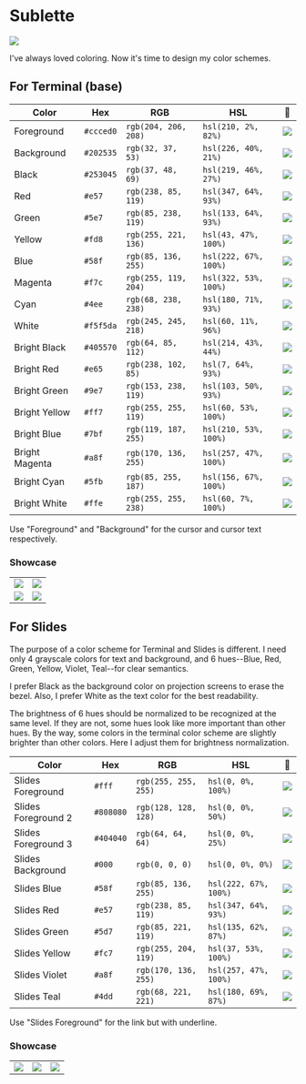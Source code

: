 # Sublette

![](showcase/logo.png)

I've always loved coloring. Now it's time to design my color schemes.

## For Terminal (base)

Color          | Hex       | RGB                  | HSL                   |🎨
-------------- | --------- | -------------------- | --------------------- | --------------------------
Foreground     | `#ccced0` | `rgb(204, 206, 208)` | `hsl(210, 2%, 82%)`   | ![](plates/foreground.gif)
Background     | `#202535` | `rgb(32, 37, 53)`    | `hsl(226, 40%, 21%)`  | ![](plates/background.gif)
Black          | `#253045` | `rgb(37, 48, 69)`    | `hsl(219, 46%, 27%)`  | ![](plates/black.gif)
Red            | `#e57`    | `rgb(238, 85, 119)`  | `hsl(347, 64%, 93%)`  | ![](plates/red.gif)
Green          | `#5e7`    | `rgb(85, 238, 119)`  | `hsl(133, 64%, 93%)`  | ![](plates/green.gif)
Yellow         | `#fd8`    | `rgb(255, 221, 136)` | `hsl(43, 47%, 100%)`  | ![](plates/yellow.gif)
Blue           | `#58f`    | `rgb(85, 136, 255)`  | `hsl(222, 67%, 100%)` | ![](plates/blue.gif)
Magenta        | `#f7c`    | `rgb(255, 119, 204)` | `hsl(322, 53%, 100%)` | ![](plates/magenta.gif)
Cyan           | `#4ee`    | `rgb(68, 238, 238)`  | `hsl(180, 71%, 93%)`  | ![](plates/cyan.gif)
White          | `#f5f5da` | `rgb(245, 245, 218)` | `hsl(60, 11%, 96%)`   | ![](plates/white.gif)
Bright Black   | `#405570` | `rgb(64, 85, 112)`   | `hsl(214, 43%, 44%)`  | ![](plates/bright-black.gif)
Bright Red     | `#e65`    | `rgb(238, 102, 85)`  | `hsl(7, 64%, 93%)`    | ![](plates/bright-red.gif)
Bright Green   | `#9e7`    | `rgb(153, 238, 119)` | `hsl(103, 50%, 93%)`  | ![](plates/bright-green.gif)
Bright Yellow  | `#ff7`    | `rgb(255, 255, 119)` | `hsl(60, 53%, 100%)`  | ![](plates/bright-yellow.gif)
Bright Blue    | `#7bf`    | `rgb(119, 187, 255)` | `hsl(210, 53%, 100%)` | ![](plates/bright-blue.gif)
Bright Magenta | `#a8f`    | `rgb(170, 136, 255)` | `hsl(257, 47%, 100%)` | ![](plates/bright-magenta.gif)
Bright Cyan    | `#5fb`    | `rgb(85, 255, 187)`  | `hsl(156, 67%, 100%)` | ![](plates/bright-cyan.gif)
Bright White   | `#ffe`    | `rgb(255, 255, 238)` | `hsl(60, 7%, 100%)`   | ![](plates/bright-white.gif)

Use "Foreground" and "Background" for the cursor and cursor text respectively.

### Showcase

<table>
  <tr>
    <td><img src="showcase/table.png" /></td>
    <td><img src="showcase/subl.ee.html.png" /></td>
  </tr>
  <tr>
    <td><img src="showcase/torchgpipe.py.png" /></td>
    <td><img src="showcase/subpptx.go.png" /></td>
  </tr>
</table>

## For Slides

The purpose of a color scheme for Terminal and Slides is different. I need only
4 grayscale colors for text and background, and 6 hues--Blue, Red, Green,
Yellow, Violet, Teal--for clear semantics.

I prefer Black as the background color on projection screens to erase the
bezel. Also, I prefer White as the text color for the best readability.

The brightness of 6 hues should be normalized to be recognized at the same
level. If they are not, some hues look like more important than other hues. By
the way, some colors in the terminal color scheme are slightly brighter than
other colors. Here I adjust them for brightness normalization.

Color               | Hex       | RGB                  | HSL                   |🎨
------------------- | --------- | -------------------- | --------------------- | ---------------------------------
Slides Foreground   | `#fff`    | `rgb(255, 255, 255)` | `hsl(0, 0%, 100%)`    | ![](plates/slides-foreground.gif)
Slides Foreground 2 | `#808080` | `rgb(128, 128, 128)` | `hsl(0, 0%, 50%)`     | ![](plates/slides-foreground-2.gif)
Slides Foreground 3 | `#404040` | `rgb(64, 64, 64)`    | `hsl(0, 0%, 25%)`     | ![](plates/slides-foreground-3.gif)
Slides Background   | `#000`    | `rgb(0, 0, 0)`       | `hsl(0, 0%, 0%)`      | ![](plates/slides-background.gif)
Slides Blue         | `#58f`    | `rgb(85, 136, 255)`  | `hsl(222, 67%, 100%)` | ![](plates/slides-blue.gif)
Slides Red          | `#e57`    | `rgb(238, 85, 119)`  | `hsl(347, 64%, 93%)`  | ![](plates/slides-red.gif)
Slides Green        | `#5d7`    | `rgb(85, 221, 119)`  | `hsl(135, 62%, 87%)`  | ![](plates/slides-green.gif)
Slides Yellow       | `#fc7`    | `rgb(255, 204, 119)` | `hsl(37, 53%, 100%)`  | ![](plates/slides-yellow.gif)
Slides Violet       | `#a8f`    | `rgb(170, 136, 255)` | `hsl(257, 47%, 100%)` | ![](plates/slides-violet.gif)
Slides Teal         | `#4dd`    | `rgb(68, 221, 221)`  | `hsl(180, 69%, 87%)`  | ![](plates/slides-teal.gif)

Use "Slides Foreground" for the link but with underline.

### Showcase

<table>
  <tr>
    <td><img src="showcase/slides-title.png" /></td>
    <td><img src="showcase/slides-people.png" /></td>
    <td><img src="showcase/slides-pie-chart.png" /></td>
  </tr>
</table>
